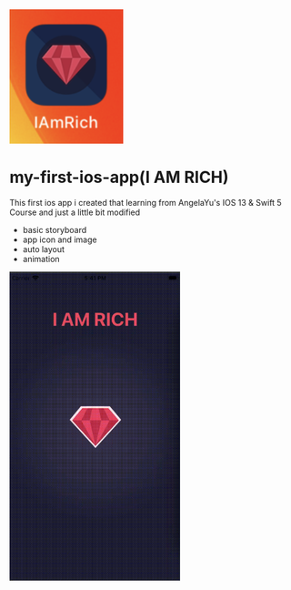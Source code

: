<img src="https://github.com/folioseNat/my-first-ios-app/blob/master/src/appiconReview.png?raw=true" width="200" />

# my-first-ios-app(I AM RICH)
This first ios app i created that learning from AngelaYu's IOS 13 &amp; Swift 5 Course
and just a little bit modified

- basic storyboard
- app icon and image
- auto layout 
- animation

<img src="https://github.com/folioseNat/my-first-ios-app/blob/master/src/appReview.gif?raw=true" width="300" />